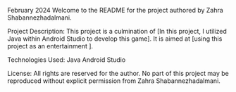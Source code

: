 February 2024
Welcome to the README for the project authored by Zahra Shabannezhadalmani.

Project Description:
This project is a culmination of [In this project, I utilized Java within Android Studio to develop this game]. It is aimed at [using this project as an entertainment ].

Technologies Used:
Java
Android Studio


License:
All rights are reserved for the author. No part of this project may be reproduced without explicit permission from Zahra Shabannezhadalmani.
